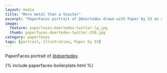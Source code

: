```yaml
---
layout: media
title: "More metal than a toaster"
excerpt: "PaperFaces portrait of @doertedev drawn with Paper by 53 on an iPad."
image: 
  feature: paperfaces-doertedev-twitter-lg.jpg
  thumb: paperfaces-doertedev-twitter-150.jpg
category: paperfaces
tags: [portrait, illustration, Paper by 53]
---
```


PaperFaces portrait of [@doertedev](http://twitter.com/doertedev).

{% include paperfaces-boilerplate.html %}
